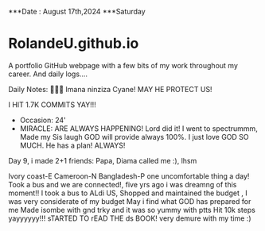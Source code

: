 ***Date : August 17th,2024 ***Saturday
# RolandeU.github.io

A portfolio GitHub webpage with a few bits of my work throughout my career. And daily logs....

Daily Notes:
💚🙏🏾 Imana ninziza Cyane! MAY HE PROTECT US!

I HIT 1.7K COMMITS YAY!!!

- Occasion: 24'
- MIRACLE: ARE ALWAYS HAPPENING!
Lord did it! I went to spectrummm, Made my Sis laugh
GOD will provide always 100%. I just love GOD SO MUCH. He has a plan!
ALWAYS!

Day 9, i made 2+1 friends:
Papa, Diama called me :), lhsm

Ivory coast-E
Cameroon-N
Bangladesh-P
one uncomfortable thing a day!
Took a bus and we are connected!, five yrs ago i was dreamng of this moment!!
I took a bus to ALdi US, 
Shopped and maintained the budget ,
I was very considerate of my budget
May i find what GOD has prepared for me
Made isombe with gnd trky and it was so yummy with ptts
Hit 10k steps yayyyyyy!!!
sTARTED TO rEAD THE ds BOOK! very demure with my time :)






